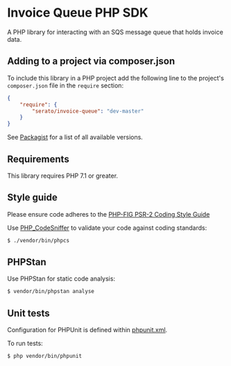 # Invoice Queue PHP SDK

A PHP library for interacting with an SQS message queue that holds invoice data.

## Adding to a project via composer.json

To include this library in a PHP project add the following line to the project's
`composer.json` file in the `require` section:

```json
{
	"require": {
		"serato/invoice-queue": "dev-master"
	}
}
```
See [Packagist](https://packagist.org/packages/serato/invoice-queue-php) for a list of all 
available versions.

## Requirements

This library requires PHP 7.1 or greater.

## Style guide

Please ensure code adheres to the [PHP-FIG PSR-2 Coding Style Guide](http://www.php-fig.org/psr/psr-2/)

Use [PHP_CodeSniffer](https://github.com/squizlabs/PHP_CodeSniffer/wiki) to validate your code against coding standards:

```bash
$ ./vendor/bin/phpcs
```

## PHPStan

Use PHPStan for static code analysis:

```bash
$ vendor/bin/phpstan analyse
```

## Unit tests

Configuration for PHPUnit is defined within [phpunit.xml](phpunit.xml).

To run tests:

```bash
$ php vendor/bin/phpunit
```
